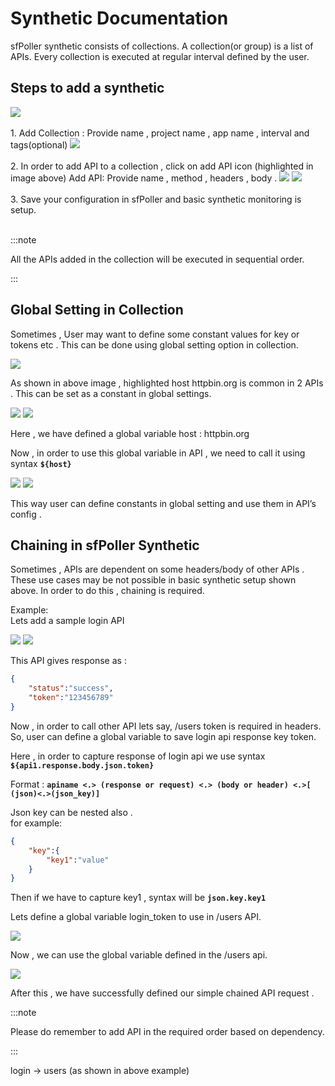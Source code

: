 # Synthetic Documentation
 
sfPoller synthetic consists of collections. A collection(or group) is a list of APIs. Every collection is executed at regular interval defined by the user.
 
## Steps to add a synthetic

<img src="/img/synthetic_img/step.png" />
<br/>
<br/>
1. Add Collection : Provide name , project name , app name , interval and tags(optional)

<img src="/img/synthetic_img/step1.png" />
<br/>
<br/>
2. In order to add API to a collection , click on add API icon (highlighted in image above)
Add API: Provide name , method , headers , body .

<img src="/img/synthetic_img/step2.png" />

<img src="/img/synthetic_img/step3.png" />
<br/>
<br/>
3. Save your configuration in sfPoller and basic synthetic monitoring is setup. 
<br/>
<br/>

:::note

All the APIs added in the collection will be executed in sequential order.

:::


## Global Setting in Collection

Sometimes , User may want to define some constant values for key or tokens etc . This can be done using global setting option in collection.


<img src="/img/synthetic_img/global_setting.png" />

As shown in above image , highlighted host httpbin.org is common in 2 APIs . This can be set as a constant in global settings. 

<img src="/img/synthetic_img/global_setting1.png" />

<img src="/img/synthetic_img/global_setting2.png" />

Here , we have defined a global variable host : httpbin.org 


Now , in order to use this global variable in API , we need to call it using syntax **`${host}`**

<img src="/img/synthetic_img/global_setting3.png" />

<img src="/img/synthetic_img/global_setting4.png" />

This way user can define constants in global setting and use them in API’s config .

## Chaining in sfPoller Synthetic

Sometimes , APIs are dependent on some headers/body of other APIs . These use cases  may be not possible in basic synthetic setup shown above. In order to do this , chaining is required. 

Example:<br/>
	Lets add a sample login API 


<img src="/img/synthetic_img/chaining.png" />
<img src="/img/synthetic_img/chaining2.png" />


This API gives response as :

```json
{
    "status":"success",
    "token":"123456789"
}
```

Now , in order to call other API lets say, /users token is required in headers. 
So, user can define a global variable to save login api response key token.


Here , in order to capture response of login api we use syntax <br/> 
**`${api1.response.body.json.token}`**

Format : **`apiname <.> (response or request) <.> (body or header) <.>[ (json)<.>(json_key)]`**

Json key can be nested also . <br/>
for example:

```json
{
    "key":{
        "key1":"value"
    }
}
```

Then if we have to capture key1 , syntax will be **`json.key.key1`**

Lets define a global variable login_token to use in /users API.

<img src="/img/synthetic_img/user_api.png" />

Now , we can use the global variable defined in the /users api.

<img src="/img/synthetic_img/user_api2.png" />

After this , we have successfully defined our simple chained API request .

:::note

Please do remember to add API in the required order based on dependency.

:::

login -> users (as shown in above example)
 